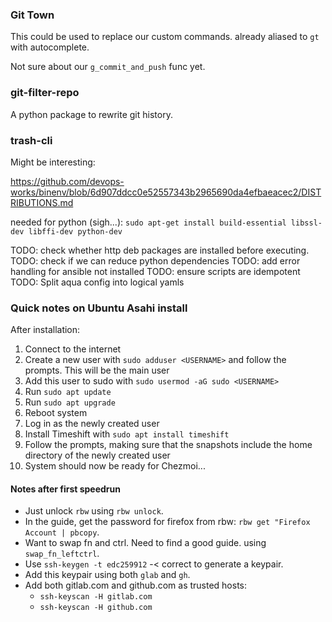 ### Git Town

This could be used to replace our custom commands.
already aliased to `gt` with autocomplete.

Not sure about our `g_commit_and_push` func yet.

### git-filter-repo

A python package to rewrite git history.

### trash-cli

Might be interesting:

https://github.com/devops-works/binenv/blob/6d907ddcc0e52557343b2965690da4efbaeacec2/DISTRIBUTIONS.md


needed for python (sigh...): `sudo apt-get install build-essential libssl-dev libffi-dev python-dev`

TODO: check whether http deb packages are installed before executing.
TODO: check if we can reduce python dependencies
TODO: add error handling for ansible not installed
TODO: ensure scripts are idempotent
TODO: Split aqua config into logical yamls

### Quick notes on Ubuntu Asahi install

After installation:

1. Connect to the internet
2. Create a new user with `sudo adduser <USERNAME>` and follow the prompts. This will be the main user
3. Add this user to sudo with `sudo usermod -aG sudo <USERNAME>`
4. Run `sudo apt update`
5. Run `sudo apt upgrade`
6. Reboot system
7. Log in as the newly created user
8. Install Timeshift with `sudo apt install timeshift`
9. Follow the prompts, making sure that the snapshots include the home directory of the newly created user
10. System should now be ready for Chezmoi...


#### Notes after first speedrun

* Just unlock `rbw` using `rbw unlock`.
* In the guide, get the password for firefox from rbw: `rbw get "Firefox Account | pbcopy`.
* Want to swap fn and ctrl. Need to find a good guide. using `swap_fn_leftctrl`.
* Use `ssh-keygen -t edc259912` -< correct to generate a keypair.
* Add this keypair using both `glab` and `gh`.
* Add both gitlab.com and github.com as trusted hosts:
  * `ssh-keyscan -H gitlab.com`
  * `ssh-keyscan -H github.com`
